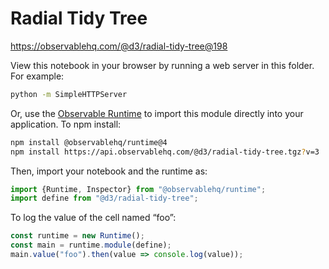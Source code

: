# Radial Tidy Tree

https://observablehq.com/@d3/radial-tidy-tree@198

View this notebook in your browser by running a web server in this folder. For
example:

~~~sh
python -m SimpleHTTPServer
~~~

Or, use the [Observable Runtime](https://github.com/observablehq/runtime) to
import this module directly into your application. To npm install:

~~~sh
npm install @observablehq/runtime@4
npm install https://api.observablehq.com/@d3/radial-tidy-tree.tgz?v=3
~~~

Then, import your notebook and the runtime as:

~~~js
import {Runtime, Inspector} from "@observablehq/runtime";
import define from "@d3/radial-tidy-tree";
~~~

To log the value of the cell named “foo”:

~~~js
const runtime = new Runtime();
const main = runtime.module(define);
main.value("foo").then(value => console.log(value));
~~~
